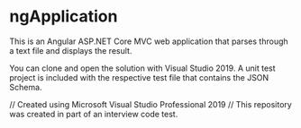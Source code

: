 # ngApplication



This is an Angular ASP.NET Core MVC web application that parses through a text file and displays the result.

You can clone and open the solution with Visual Studio 2019.
A unit test project is included with the respective test file that contains the JSON Schema.







// Created using Microsoft Visual Studio Professional 2019
// This repository was created in part of an interview code test.
